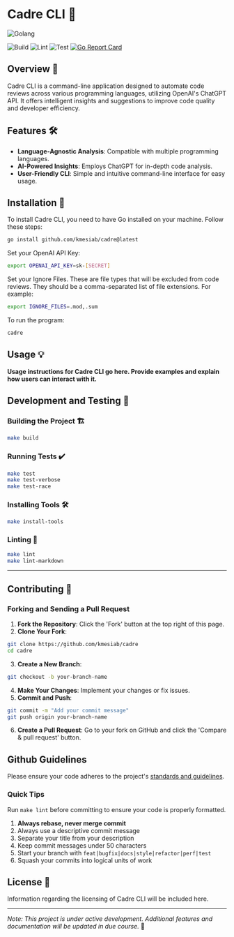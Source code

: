 # Cadre CLI 🚀

![Golang](https://img.shields.io/badge/Go-00add8.svg?labelColor=171e21&style=for-the-badge&logo=go)

![Build](https://github.com/kmesiab/cadre/actions/workflows/go-build.yml/badge.svg)
![Lint](https://github.com/kmesiab/cadre/actions/workflows/go-lint.yml/badge.svg)
![Test](https://github.com/kmesiab/cadre/actions/workflows/go-test.yml/badge.svg)
[![Go Report Card](https://goreportcard.com/badge/github.com/kmesiab/cadre)](https://goreportcard.com/report/github.com/kmesiab/cadre)

## Overview 🌟

Cadre CLI is a command-line application designed to automate code reviews across various programming
languages, utilizing OpenAI's ChatGPT API. It offers intelligent insights and suggestions to
improve code quality and developer efficiency.

## Features 🛠️

- **Language-Agnostic Analysis**: Compatible with multiple programming languages.
- **AI-Powered Insights**: Employs ChatGPT for in-depth code analysis.
- **User-Friendly CLI**: Simple and intuitive command-line interface for easy usage.

## Installation 🔧

To install Cadre CLI, you need to have Go installed on your machine. Follow these steps:

```bash
go install github.com/kmesiab/cadre@latest
```

Set your OpenAI API Key:

```bash
export OPENAI_API_KEY=sk-[SECRET]
```

Set your Ignore Files. These are file types that will be excluded from code reviews. They should be a
comma-separated list of file extensions. For example:

```bash
export IGNORE_FILES=.mod,.sum
```

To run the program:

```bash
cadre
```

## Usage 💡

**Usage instructions for Cadre CLI go here. Provide examples and explain how users can interact with it.**

## Development and Testing 🧪

### Building the Project 🏗️

```bash
make build
```

### Running Tests ✔️

```bash
make test
make test-verbose
make test-race
```

### Installing Tools 🛠️

```bash
make install-tools
```

### Linting 🧹

```bash
make lint
make lint-markdown
```

---

## Contributing 🤝

### Forking and Sending a Pull Request

1. **Fork the Repository**: Click the 'Fork' button at the top right of this page.
2. **Clone Your Fork**:

```bash
git clone https://github.com/kmesiab/cadre
cd cadre
```

3. **Create a New Branch**:

```bash
git checkout -b your-branch-name
```

4. **Make Your Changes**: Implement your changes or fix issues.
5. **Commit and Push**:

```bash
git commit -m "Add your commit message"
git push origin your-branch-name
```

6. **Create a Pull Request**: Go to your fork on GitHub and click the 'Compare & pull request' button.

## Github Guidelines

Please ensure your code adheres to the project's 
[standards and guidelines](https://github.com/kmesiab/cadre/discussions/).

### Quick Tips

Run `make lint` before committing to ensure your code is properly formatted.

1. **Always rebase, never merge commit**
2. Always use a descriptive commit message
3. Separate your title from your description
4. Keep commit messages under 50 characters
5. Start your branch with `feat|bugfix|docs|style|refactor|perf|test`
6. Squash your commits into logical units of work

## License 📝

Information regarding the licensing of Cadre CLI will be included here.

---

*Note: This project is under active development. Additional features and documentation will be updated in due course.* 🌈
